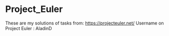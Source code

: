 # Project_Euler

These are my solutions of tasks from: https://projecteuler.net/
Username on Project Euler : AladinD
